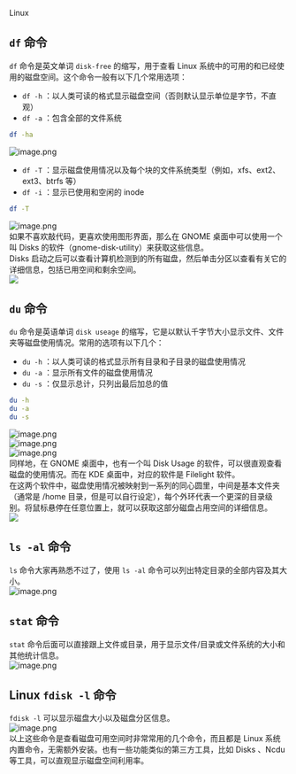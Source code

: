 Linux
<a name="okmnF"></a>
## `df` 命令
`df` 命令是英文单词 `disk-free` 的缩写，用于查看 Linux 系统中的可用的和已经使用的磁盘空间。这个命令一般有以下几个常用选项：

- `df -h` ：以人类可读的格式显示磁盘空间（否则默认显示单位是字节，不直观）
- `df -a` ：包含全部的文件系统
```bash
df -ha
```
![image.png](https://cdn.nlark.com/yuque/0/2021/png/396745/1639558228151-2cbff4c2-f1db-4ff0-8b68-7e3d3385060f.png#clientId=ueafdf579-3a26-4&from=paste&height=426&id=u83491942&originHeight=1277&originWidth=1917&originalType=binary&ratio=1&rotation=0&showTitle=false&size=226711&status=done&style=none&taskId=u1065cebf-6cc5-4953-8375-ed6cfe3c9e2&title=&width=639)

- `df -T` ：显示磁盘使用情况以及每个块的文件系统类型（例如，xfs、ext2、ext3、btrfs 等）
- `df -i` ：显示已使用和空闲的 inode
```bash
df -T
```
![image.png](https://cdn.nlark.com/yuque/0/2021/png/396745/1639558283215-a437d977-8b84-46c4-8557-742aabd865c6.png#clientId=ueafdf579-3a26-4&from=paste&height=487&id=ub225b99d&originHeight=1460&originWidth=2526&originalType=binary&ratio=1&rotation=0&showTitle=false&size=390766&status=done&style=none&taskId=u946ee62a-8113-412c-9b21-af22659392e&title=&width=842)<br />如果不喜欢敲代码，更喜欢使用图形界面，那么在 GNOME 桌面中可以使用一个叫 Disks 的软件（gnome-disk-utility）来获取这些信息。<br />Disks 启动之后可以查看计算机检测到的所有磁盘，然后单击分区以查看有关它的详细信息，包括已用空间和剩余空间。<br />![](https://cdn.nlark.com/yuque/0/2021/webp/396745/1636804769732-bb379c93-a2cb-4810-83a7-c7b7a8d349c6.webp#clientId=ua253cf84-63e5-4&from=paste&id=u7f8d23f4&originHeight=406&originWidth=676&originalType=url&ratio=1&rotation=0&showTitle=false&status=done&style=shadow&taskId=u242a744e-b022-4627-b171-88eb8c1ad5b&title=)
<a name="DXjwG"></a>
## `du` 命令
`du` 命令是英语单词 `disk useage` 的缩写，它是以默认千字节大小显示文件、文件夹等磁盘使用情况。常用的选项有以下几个：

- `du -h` ：以人类可读的格式显示所有目录和子目录的磁盘使用情况
- `du -a` ：显示所有文件的磁盘使用情况
- `du -s` ：仅显示总计，只列出最后加总的值
```bash
du -h
du -a
du -s
```
![image.png](https://cdn.nlark.com/yuque/0/2021/png/396745/1639558753608-a119495d-1458-40bb-9b17-5d57bf45866f.png#clientId=ueafdf579-3a26-4&from=paste&height=396&id=u6fd2cc4e&originHeight=1188&originWidth=2152&originalType=binary&ratio=1&rotation=0&showTitle=false&size=261359&status=done&style=none&taskId=u2033718c-5f2a-4499-9d9f-820e24b27df&title=&width=717.3333333333334)<br />![image.png](https://cdn.nlark.com/yuque/0/2021/png/396745/1639558787581-cdd3f151-d52e-41a3-9fe6-bbbcbc0638e3.png#clientId=ueafdf579-3a26-4&from=paste&height=438&id=u9ce5c38e&originHeight=1313&originWidth=2458&originalType=binary&ratio=1&rotation=0&showTitle=false&size=383609&status=done&style=none&taskId=ud4538eb5-72fc-4dbc-aa24-5b8cb7a4d32&title=&width=819.3333333333334)<br />![image.png](https://cdn.nlark.com/yuque/0/2021/png/396745/1639558808171-246319d4-bb4d-4407-b7ad-86ad240689a6.png#clientId=ueafdf579-3a26-4&from=paste&height=74&id=u015906bd&originHeight=223&originWidth=1349&originalType=binary&ratio=1&rotation=0&showTitle=false&size=47936&status=done&style=none&taskId=u38b25548-5047-4c19-94c6-18ff1bcc22f&title=&width=449.6666666666667)<br />同样地，在 GNOME 桌面中，也有一个叫 Disk Usage 的软件，可以很直观查看磁盘的使用情况。而在 KDE 桌面中，对应的软件是 Filelight 软件。<br />在这两个软件中，磁盘使用情况被映射到一系列的同心圆里，中间是基本文件夹（通常是 /home 目录，但是可以自行设定），每个外环代表一个更深的目录级别。将鼠标悬停在任意位置上，就可以获取这部分磁盘占用空间的详细信息。<br />![](https://cdn.nlark.com/yuque/0/2021/webp/396745/1636804769761-8882b93b-6b1e-441a-9acc-eb448d069ed7.webp#clientId=ua253cf84-63e5-4&from=paste&id=uc42fbb9b&originHeight=646&originWidth=677&originalType=url&ratio=1&rotation=0&showTitle=false&status=done&style=shadow&taskId=u320695a8-8a00-4bff-a5ba-f462d5e4d3e&title=)
<a name="LozRj"></a>
## `ls -al` 命令
`ls` 命令大家再熟悉不过了，使用 `ls -al` 命令可以列出特定目录的全部内容及其大小。<br />![image.png](https://cdn.nlark.com/yuque/0/2021/png/396745/1639558835259-0fdec2e4-4602-480a-b9a7-d6f506d5d0d8.png#clientId=ueafdf579-3a26-4&from=paste&height=516&id=uc395eeeb&originHeight=1547&originWidth=2253&originalType=binary&ratio=1&rotation=0&showTitle=false&size=466863&status=done&style=none&taskId=ua88f5e24-be00-420c-b168-6ef9de2cf38&title=&width=751)
<a name="R0kEZ"></a>
## `stat` 命令
`stat` 命令后面可以直接跟上文件或目录，用于显示文件/目录或文件系统的大小和其他统计信息。<br />![image.png](https://cdn.nlark.com/yuque/0/2021/png/396745/1639558887250-b0cf2933-4351-44ca-87c3-29e84cf79f73.png#clientId=ueafdf579-3a26-4&from=paste&height=148&id=u71d5dc97&originHeight=444&originWidth=1921&originalType=binary&ratio=1&rotation=0&showTitle=false&size=108555&status=done&style=none&taskId=uf2ae26f7-8660-4448-85f0-d935830bce4&title=&width=640.3333333333334)
<a name="ZCYiN"></a>
## Linux `fdisk -l` 命令
`fdisk -l` 可以显示磁盘大小以及磁盘分区信息。<br />![image.png](https://cdn.nlark.com/yuque/0/2021/png/396745/1639558907721-74c88251-3352-431c-a8ed-c7954a473061.png#clientId=ueafdf579-3a26-4&from=paste&height=177&id=ufc6bfa7c&originHeight=530&originWidth=1737&originalType=binary&ratio=1&rotation=0&showTitle=false&size=114754&status=done&style=none&taskId=u9889399a-6b3a-4e63-ac4c-4000807f078&title=&width=579)<br />以上这些命令是查看磁盘可用空间时非常常用的几个命令，而且都是 Linux 系统内置命令，无需额外安装。也有一些功能类似的第三方工具，比如 Disks 、Ncdu 等工具，可以直观显示磁盘空间利用率。
